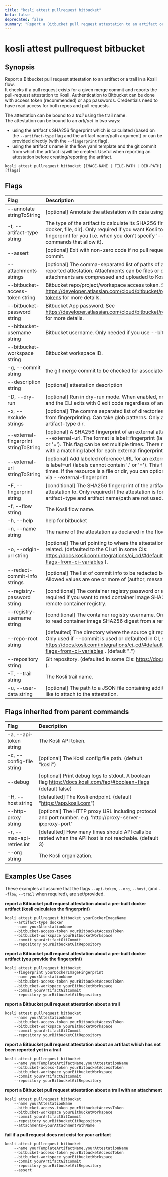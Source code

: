 ```yaml
---
title: "kosli attest pullrequest bitbucket"
beta: false
deprecated: false
summary: "Report a Bitbucket pull request attestation to an artifact or a trail in a Kosli flow.  "
---
```


# kosli attest pullrequest bitbucket

## Synopsis

Report a Bitbucket pull request attestation to an artifact or a trail in a Kosli flow.  
It checks if a pull request exists for a given merge commit and reports the pull-request attestation to Kosli.
Authentication to Bitbucket can be done with access token (recommended) or app passwords. Credentials need to have read access for both repos and pull requests.


The attestation can be bound to a *trail* using the trail name.  
The attestation can be bound to an *artifact* in two ways:
- using the artifact's SHA256 fingerprint which is calculated (based on the `--artifact-type` flag and the artifact name/path argument) or can be provided directly (with the `--fingerprint` flag).
- using the artifact's name in the flow yaml template and the git commit from which the artifact is/will be created. Useful when reporting an attestation before creating/reporting the artifact.

```shell
kosli attest pullrequest bitbucket [IMAGE-NAME | FILE-PATH | DIR-PATH] [flags]
```

## Flags
| Flag | Description |
| :--- | :--- |
|        --annotate stringToString  |  [optional] Annotate the attestation with data using key=value.  |
|    -t, --artifact-type string  |  The type of the artifact to calculate its SHA256 fingerprint. One of: [oci, docker, file, dir]. Only required if you want Kosli to calculate the fingerprint for you (i.e. when you don't specify '--fingerprint' on commands that allow it).  |
|        --assert  |  [optional] Exit with non-zero code if no pull requests found for the given commit.  |
|        --attachments strings  |  [optional] The comma-separated list of paths of attachments for the reported attestation. Attachments can be files or directories. All attachments are compressed and uploaded to Kosli's evidence vault.  |
|        --bitbucket-access-token string  |  Bitbucket repo/project/workspace access token. See https://developer.atlassian.com/cloud/bitbucket/rest/intro/#access-tokens for more details.  |
|        --bitbucket-password string  |  Bitbucket App password. See https://developer.atlassian.com/cloud/bitbucket/rest/intro/#authentication for more details.  |
|        --bitbucket-username string  |  Bitbucket username. Only needed if you use --bitbucket-password  |
|        --bitbucket-workspace string  |  Bitbucket workspace ID.  |
|    -g, --commit string  |  the git merge commit to be checked for associated pull requests.  |
|        --description string  |  [optional] attestation description  |
|    -D, --dry-run  |  [optional] Run in dry-run mode. When enabled, no data is sent to Kosli and the CLI exits with 0 exit code regardless of any errors.  |
|    -x, --exclude strings  |  [optional] The comma separated list of directories and files to exclude from fingerprinting. Can take glob patterns. Only applicable for --artifact-type dir.  |
|        --external-fingerprint stringToString  |  [optional] A SHA256 fingerprint of an external attachment represented by --external-url. The format is label=fingerprint (labels cannot contain '.' or '='). This flag can be set multiple times. There must be an external url with a matching label for each external fingerprint.  |
|        --external-url stringToString  |  [optional] Add labeled reference URL for an external resource. The format is label=url (labels cannot contain '.' or '='). This flag can be set multiple times. If the resource is a file or dir, you can optionally add its fingerprint via --external-fingerprint  |
|    -F, --fingerprint string  |  [conditional] The SHA256 fingerprint of the artifact to attach the attestation to. Only required if the attestation is for an artifact and --artifact-type and artifact name/path are not used.  |
|    -f, --flow string  |  The Kosli flow name.  |
|    -h, --help  |  help for bitbucket  |
|    -n, --name string  |  The name of the attestation as declared in the flow or trail yaml template.  |
|    -o, --origin-url string  |  [optional] The url pointing to where the attestation came from or is related. (defaulted to the CI url in some CIs: https://docs.kosli.com/integrations/ci_cd/#defaulted-kosli-command-flags-from-ci-variables ).  |
|        --redact-commit-info strings  |  [optional] The list of commit info to be redacted before sending to Kosli. Allowed values are one or more of [author, message, branch].  |
|        --registry-password string  |  [conditional] The container registry password or access token. Only required if you want to read container image SHA256 digest from a remote container registry.  |
|        --registry-username string  |  [conditional] The container registry username. Only required if you want to read container image SHA256 digest from a remote container registry.  |
|        --repo-root string  |  [defaulted] The directory where the source git repository is available. Only used if --commit is used or defaulted in CI, see https://docs.kosli.com/integrations/ci_cd/#defaulted-kosli-command-flags-from-ci-variables . (default ".")  |
|        --repository string  |  Git repository. (defaulted in some CIs: https://docs.kosli.com/ci-defaults ).  |
|    -T, --trail string  |  The Kosli trail name.  |
|    -u, --user-data string  |  [optional] The path to a JSON file containing additional data you would like to attach to the attestation.  |


## Flags inherited from parent commands
| Flag | Description |
| :--- | :--- |
|    -a, --api-token string  |  The Kosli API token.  |
|    -c, --config-file string  |  [optional] The Kosli config file path. (default "kosli")  |
|        --debug  |  [optional] Print debug logs to stdout. A boolean flag https://docs.kosli.com/faq/#boolean-flags (default false)  |
|    -H, --host string  |  [defaulted] The Kosli endpoint. (default "https://app.kosli.com")  |
|        --http-proxy string  |  [optional] The HTTP proxy URL including protocol and port number. e.g. 'http://proxy-server-ip:proxy-port'  |
|    -r, --max-api-retries int  |  [defaulted] How many times should API calls be retried when the API host is not reachable. (default 3)  |
|        --org string  |  The Kosli organization.  |


## Examples Use Cases

These examples all assume that the flags  `--api-token`, `--org`, `--host`, (and `--flow`, `--trail` when required), are set/provided. 

**report a Bitbucket pull request attestation about a pre-built docker artifact (kosli calculates the fingerprint)**

```shell
kosli attest pullrequest bitbucket yourDockerImageName 
	--artifact-type docker 
	--name yourAttestationName 
	--bitbucket-access-token yourBitbucketAccessToken 
	--bitbucket-workspace yourBitbucketWorkspace 
	--commit yourArtifactGitCommit 
	--repository yourBitbucketGitRepository 

```

**report a Bitbucket pull request attestation about a pre-built docker artifact (you provide the fingerprint)**

```shell
kosli attest pullrequest bitbucket 
	--fingerprint yourDockerImageFingerprint 
	--name yourAttestationName 
	--bitbucket-access-token yourBitbucketAccessToken 
	--bitbucket-workspace yourBitbucketWorkspace 
	--commit yourArtifactGitCommit 
	--repository yourBitbucketGitRepository 

```

**report a Bitbucket pull request attestation about a trail**

```shell
kosli attest pullrequest bitbucket 
	--name yourAttestationName 
	--bitbucket-access-token yourBitbucketAccessToken 
	--bitbucket-workspace yourBitbucketWorkspace 
	--commit yourArtifactGitCommit 
	--repository yourBitbucketGitRepository 

```

**report a Bitbucket pull request attestation about an artifact which has not been reported yet in a trail**

```shell
kosli attest pullrequest bitbucket 
	--name yourTemplateArtifactName.yourAttestationName 
	--bitbucket-access-token yourBitbucketAccessToken 
	--bitbucket-workspace yourBitbucketWorkspace 
	--commit yourArtifactGitCommit 
	--repository yourBitbucketGitRepository 

```

**report a Bitbucket pull request attestation about a trail with an attachment**

```shell
kosli attest pullrequest bitbucket 
	--name yourAttestationName 
	--bitbucket-access-token yourBitbucketAccessToken 
	--bitbucket-workspace yourBitbucketWorkspace 
	--commit yourArtifactGitCommit 
	--repository yourBitbucketGitRepository 
	--attachments=yourAttachmentPathName 

```

**fail if a pull request does not exist for your artifact**

```shell
kosli attest pullrequest bitbucket 
	--name yourTemplateArtifactName.yourAttestationName 
	--bitbucket-access-token yourBitbucketAccessToken 
	--bitbucket-workspace yourBitbucketWorkspace 
	--commit yourArtifactGitCommit 
	--repository yourBitbucketGitRepository 
	--assert
```

